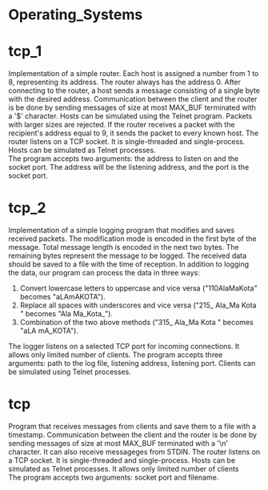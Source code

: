 # Operating_Systems

# tcp_1
Implementation of a simple router. Each host is assigned a number from 1 to 8, representing its address. The router always has the address 0. After connecting to the router, a host sends a message consisting of a single byte with the desired address. Communication between the client and the router is be done by sending messages of size at most MAX_BUF terminated with a '$' character. Hosts can be simulated using the Telnet program. Packets with larger sizes are rejected. 
If the router receives a packet with the recipient's address equal to 9, it sends the packet to every known host.
The router listens on a TCP socket. It is single-threaded and single-process. Hosts can be simulated as Telnet processes. </br>
The program accepts two arguments: the address to listen on and the socket port. The address will be the listening address, and the port is the socket port. 

# tcp_2
Implementation of a simple logging program that modifies and saves received packets. The modification mode is encoded in the first byte of the message. Total message length is encoded in the next two bytes. The remaining bytes represent the message to be logged. The received data should be saved to a file with the time of reception. In addition to logging the data, our program can process the data in three ways: </br>
1. Convert lowercase letters to uppercase and vice versa ("110AlaMaKota" becomes "aLAmAKOTA"). </br>
2. Replace all spaces with underscores and vice versa ("215_ Ala_Ma Kota " becomes "Ala Ma_Kota_"). </br>
3. Combination of the two above methods ("315_ Ala_Ma Kota " becomes "aLA mA_KOTA"). </br>

The logger listens on a selected TCP port for incoming connections. It allows only limited number of clients.
The program accepts three arguments: path to the log file, listening address, listening port.
Clients can be simulated using Telnet processes.

# tcp
Program that receives messages from clients and save them to a file with a timestamp.
Communication between the client and the router is be done by sending messages of size at most MAX_BUF terminated with a '\n' character. It can also receive messageges from STDIN. 
The router listens on a TCP socket. It is single-threaded and single-process. Hosts can be simulated as Telnet processes. It allows only limited number of clients </br>
The program accepts two arguments: socket port and filename.
